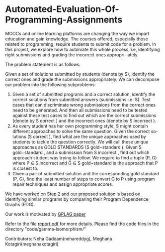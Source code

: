 # Automated-Evaluation-Of-Programming-Assignments

MOOCs and online learning platforms are changing the way we
impart education and gain knowledge. The courses offered, especially
those related to programming, require students to submit code for a
problem. In this project, we explore how to automate this whole process, i.e,
identifying right submissions and grading the incorrect ones appropri-
ately.

The problem statement is as follows:

Given a set of solutions submitted by students (denote by S), identify the correct ones and grade the
submissions appropriately. We can decompose our problem into the following
subproblems:

1. Given a set of submitted programs and a correct solution, identify the
correct solutions from submitted answers (submissions i.e. S). Test
cases that can discriminate wrong submissions from the correct ones
need to be generated. And then all submissions need to be tested
against these test cases to find out which are the correct submissions
(denote by S correct ) and the incorrect ones (denote by S incorrect ).
2. As every student has her own programming style, S might contain
different approaches to solve the same question. Given the correct so-
lutions (S correct ), find what are the unique approaches used by students
to tackle the question correctly. We will call these unique approaches
as GOLD STANDARDS (S gold−standard ).
Given S gold−standard , and a submission from S incorrect , find out which
approach student was trying to follow. We require to find a tuple
(P, G) where P ∈ S incorrect and G ∈ S gold−standard is the approach that
P is closest to.
3. Given a pair of submitted solution and the corresponding gold standard
(P, G), find the least number of steps to convert G to P using program
repair techniques and assign appropriate scores.

We have worked on Step 2 and our proposed solution is based on identifying similar programs by comparing their Program Dependence Graphs (PDG).

Our work is motivated by [GPLAG paper](http://dx.doi.org/10.1145/1150402.1150522)



Refer to the file [report.pdf](https://github.com/nehareddyg/Automated-Evaluation-Of-Programming-Assignments/blob/master/report.pdf) for more details. Please find the code files in the directory "code/gamma-isomorphism/"

Contributors:
Neha Gaddam(nehareddyg),
Meghana Kotagiri(meghanakotagiri)
